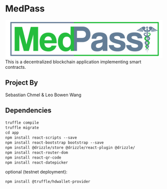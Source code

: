 # MedPass
![MedPass](/app/src/img/logo.png)
This is a decentralized blockchain application implementing smart contracts.

## Project By
Sebastian Chmel & Leo Bowen Wang

## Dependencies
```
truffle compile
truffle migrate
cd app
npm install react-scripts --save
npm install react-bootstrap bootstrap --save
npm install @drizzle/store @drizzle/react-plugin @drizzle/
npm install react-router-dom
npm install react-qr-code
npm install react-datepicker
```
optional (testnet deployment):
```
npm install @truffle/hdwallet-provider
```
